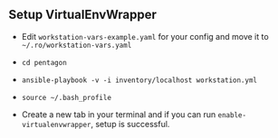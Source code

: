 ## Setup VirtualEnvWrapper

* Edit `workstation-vars-example.yaml` for your config and move it to `~/.ro/workstation-vars.yaml`

* `cd pentagon`
* `ansible-playbook -v -i inventory/localhost workstation.yml`
* `source ~/.bash_profile`
* Create a new tab in your terminal and if you can run `enable-virtualenvwrapper`, setup is successful.
